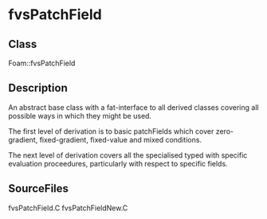 # fvsPatchField 
## Class
Foam::fvsPatchField

## Description
An abstract base class with a fat-interface to all derived classes
covering all possible ways in which they might be used.

The first level of derivation is to basic patchFields which cover
zero-gradient, fixed-gradient, fixed-value and mixed conditions.

The next level of derivation covers all the specialised typed with
specific evaluation proceedures, particularly with respect to specific
fields.

## SourceFiles
fvsPatchField.C
fvsPatchFieldNew.C

